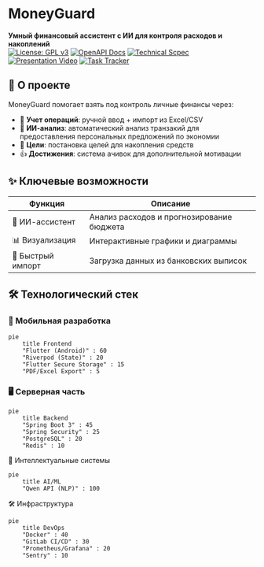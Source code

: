 # MoneyGuard

**Умный финансовый ассистент с ИИ для контроля расходов и накоплений**  
[![License: GPL v3](https://img.shields.io/badge/License-GPLv3-blue.svg)](https://www.gnu.org/licenses/gpl-3.0) 
[![OpenAPI Docs](https://img.shields.io/badge/API_Docs-ReDoc-blue)](https://redocly.github.io/redoc/?url=https://raw.githubusercontent.com/wizado7/MoneyGuard/main/Documentation/api/openapi.yaml)
[![Technical Scpec](https://img.shields.io/badge/Technical_Specifications-PDF-blue)](https://github.com/wizado7/MoneyGuard/blob/main/Documentation/tz/TZ.pdf)
[![Presentation Video](https://img.shields.io/badge/YouTube-Video_Presentation-red?logo=youtube)](https://youtu.be/J_SbZfkjXYc)
[![Task Tracker](https://img.shields.io/badge/Weeek-Task_Tracker-blue?logo=trello)](https://app.weeek.net/ws/765643/shared/board/pCvCZlCfqLW0pM9d78EEVriCExHBJETf)

## 📌 О проекте

MoneyGuard помогает взять под контроль личные финансы через:
- 📝 **Учет операций**: ручной ввод + импорт из Excel/CSV
- 🧠 **ИИ-анализ**: автоматический анализ транзакий для предоставления персональных предложений по экономии
- 🎯 **Цели**: постановка целей для накопления средств
- 👍 **Достижения**: система ачивок для дополнительной мотивации

## ✨ Ключевые возможности
| Функция | Описание |
|---------|----------|
| 🤖 ИИ-ассистент | Анализ расходов и прогнозирование бюджета |
| 📊 Визуализация | Интерактивные графики и диаграммы |
| 🚀 Быстрый импорт | Загрузка данных из банковских выписок |

## 🛠 Технологический стек

### 📱 Мобильная разработка
```mermaid
pie
    title Frontend
    "Flutter (Android)" : 60
    "Riverpod (State)" : 20
    "Flutter Secure Storage" : 15
    "PDF/Excel Export" : 5
```
### 🖥️ Серверная часть
```mermaid
pie
    title Backend
    "Spring Boot 3" : 45
    "Spring Security" : 25
    "PostgreSQL" : 20
    "Redis" : 10
```
🤖 Интеллектуальные системы
```mermaid
pie
    title AI/ML
    "Qwen API (NLP)" : 100
```
🛠️ Инфраструктура
```mermaid
pie
    title DevOps
    "Docker" : 40
    "GitLab CI/CD" : 30
    "Prometheus/Grafana" : 20
    "Sentry" : 10
```
